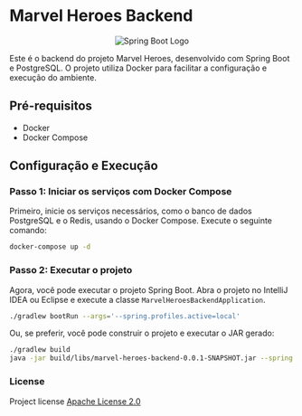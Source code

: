# Marvel Heroes Backend

<div style="text-align: center;">
  <img src="https://www.vectorlogo.zone/logos/springio/springio-ar21.svg" alt="Spring Boot Logo" />
</div>

Este é o backend do projeto Marvel Heroes, desenvolvido com Spring Boot e PostgreSQL. O projeto utiliza Docker para
facilitar a configuração e execução do ambiente.

## Pré-requisitos

- Docker
- Docker Compose

## Configuração e Execução

### Passo 1: Iniciar os serviços com Docker Compose

Primeiro, inicie os serviços necessários, como o banco de dados PostgreSQL e o Redis, usando o Docker Compose. Execute o
seguinte comando:

```sh
docker-compose up -d
```

### Passo 2: Executar o projeto

Agora, você pode executar o projeto Spring Boot. Abra o projeto no IntelliJ IDEA ou Eclipse e execute a
classe `MarvelHeroesBackendApplication`.

```sh
./gradlew bootRun --args='--spring.profiles.active=local'
```

Ou, se preferir, você pode construir o projeto e executar o JAR gerado:

```sh
./gradlew build
java -jar build/libs/marvel-heroes-backend-0.0.1-SNAPSHOT.jar --spring.profiles.active=local
```

### License

Project license [Apache License 2.0](https://opensource.org/license/apache-2-0)